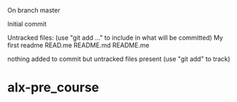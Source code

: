 On branch master

Initial commit

Untracked files:
  (use "git add <file>..." to include in what will be committed)
	My first readme
	READ.me
	README.md
	README.me

nothing added to commit but untracked files present (use "git add" to track)
# alx-pre_course
